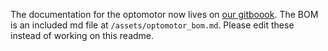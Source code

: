 The documentation for the optomotor now lives on [our gitboook](https://qgeissmann.gitbooks.io/ethoscope-manual/content/building-and-installation/optomotor.html). The BOM is an included md file at `/assets/optomotor_bom.md`. Please edit these instead of working on this readme.
